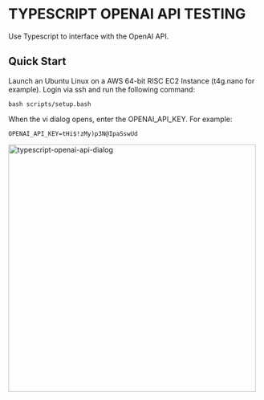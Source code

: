 # TYPESCRIPT OPENAI API TESTING

Use Typescript to interface with the OpenAI API.

## Quick Start

Launch an Ubuntu Linux on a AWS 64-bit RISC EC2 Instance (t4g.nano for example). Login via ssh and run the following command:

```bash scripts/setup.bash```

When the vi dialog opens, enter the OPENAI_API_KEY. For example:

```OPENAI_API_KEY=tHi$!zMy)p3N@IpaSswUd```

<img width="493" alt="typescript-openai-api-dialog" src="https://github.com/infectiouscontentengineering/typescript-openai-api-testing/assets/172711211/550333b4-0dad-49ef-88aa-8bc028c1ce6d">
